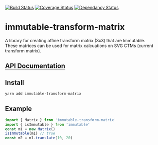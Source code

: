 [![Build Status](https://travis-ci.org/HarryGogonis/immutable-transform-matrix.svg?branch=master)](https://travis-ci.org/HarryGogonis/immutable-transform-matrix)
[![Coverage Status](https://coveralls.io/repos/github/HarryGogonis/immutable-transform-matrix/badge.svg?branch=master)](https://coveralls.io/github/HarryGogonis/immutable-transform-matrix?branch=master)
[![Dependancy Status](https://david-dm.org/harrygogonis/immutable-transform-matrix/status.svg)](https://david-dm.org/harrygogonis/immutable-transform-matrix)

# immutable-transform-matrix

A library for creating affine transform matrix (3x3) that are Immutable.
These matrices can be used for matrix calcuations on SVG CTMs (current transform matrix).

## [API Documentation](docs/)

## Install

```sh
yarn add immutable-transform-matrix
```

## Example

```js
import { Matrix } from 'immutable-transform-matrix'
import { isImmutable } from 'immutable'
const m1 = new Matrix()
isImmutable(m1) // true
const m2 = m1.translate(10, 20)
```
